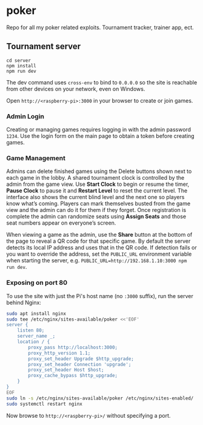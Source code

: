 # poker
Repo for all my poker related exploits. Tournament tracker, trainer app, ect.

## Tournament server

```
cd server
npm install
npm run dev
```

The dev command uses `cross-env` to bind to `0.0.0.0` so the site is reachable from other devices on your network, even on Windows.

Open `http://<raspberry-pi>:3000` in your browser to create or join games.

### Admin Login

Creating or managing games requires logging in with the admin password `1234`.
Use the login form on the main page to obtain a token before creating games.

### Game Management

Admins can delete finished games using the Delete buttons shown next to each game
in the lobby. A shared tournament clock is controlled by the admin from the game
view. Use **Start Clock** to begin or resume the timer, **Pause Clock** to pause
it and **Restart Level** to reset the current level. The interface also shows the
current blind level and the next one so players know what’s coming. Players can
mark themselves busted from the game view and the admin can do it for them if
they forget. Once registration is complete the admin can randomize seats using
**Assign Seats** and those seat numbers appear on everyone’s screen.

When viewing a game as the admin, use the **Share** button at the bottom of the
page to reveal a QR code for that specific game. By default the server detects
its local IP address and uses that in the QR code. If detection fails or you
want to override the address, set the `PUBLIC_URL` environment variable when
starting the server, e.g. `PUBLIC_URL=http://192.168.1.10:3000 npm run dev`.

### Exposing on port 80

To use the site with just the Pi's host name (no `:3000` suffix), run the
server behind Nginx:

```bash
sudo apt install nginx
sudo tee /etc/nginx/sites-available/poker <<'EOF'
server {
    listen 80;
    server_name _;
    location / {
        proxy_pass http://localhost:3000;
        proxy_http_version 1.1;
        proxy_set_header Upgrade $http_upgrade;
        proxy_set_header Connection 'upgrade';
        proxy_set_header Host $host;
        proxy_cache_bypass $http_upgrade;
    }
}
EOF
sudo ln -s /etc/nginx/sites-available/poker /etc/nginx/sites-enabled/
sudo systemctl restart nginx
```

Now browse to `http://<raspberry-pi>/` without specifying a port.
